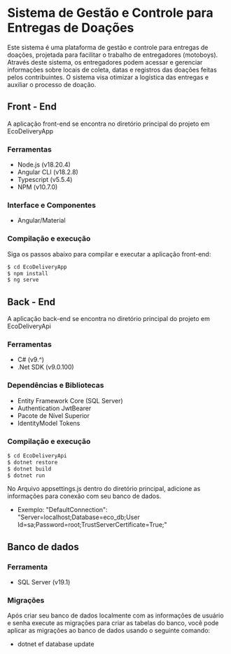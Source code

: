 # Sistema de Gestão e Controle para Entregas de Doações

Este sistema é uma plataforma de gestão e controle para entregas de doações, projetada para facilitar o trabalho de entregadores (motoboys). Através deste sistema, os entregadores podem acessar e gerenciar informações sobre locais de coleta, datas e registros das doações feitas pelos contribuintes. O sistema visa otimizar a logística das entregas e auxiliar o processo de doação.

## Front - End 
A aplicação front-end se encontra no diretório principal do projeto em EcoDeliveryApp
### Ferramentas
- Node.js (v18.20.4)
- Angular CLI (v18.2.8)
- Typescript (v5.5.4)
- NPM (v10.7.0)
### Interface e Componentes
- Angular/Material
### Compilação e execução
Siga os passos abaixo para compilar e executar a aplicação front-end:
```bash
$ cd EcoDeliveryApp
$ npm install
$ ng serve
```
## Back - End
A aplicação back-end se encontra no diretório principal do projeto em EcoDeliveryApi
  ### Ferramentas
  - C# (v9.^)
  - .Net SDK (v9.0.100)
  ### Dependências e Bibliotecas
  -  Entity Framework Core (SQL Server)
  -  Authentication JwtBearer
  - Pacote de Nível Superior
  - IdentityModel Tokens                                  
  ### Compilação e execução
  ```bash
  $ cd EcoDeliveryApi
  $ dotnet restore
  $ dotnet build
  $ dotnet run
  ```
No Arquivo appsettings.js dentro do diretório principal, adicione as informações para conexão com seu banco de dados.
- Exemplo:  "DefaultConnection": "Server=localhost;Database=eco_db;User Id=sa;Password=root;TrustServerCertificate=True;"

## Banco de dados
### Ferramenta
- SQL Server (v19.1)
### Migrações
Após criar seu banco de dados localmente com as informações de usuário e senha execute as migrações para criar as tabelas do banco, você pode aplicar as migrações ao banco de dados usando o seguinte comando:
- dotnet ef database update

  



